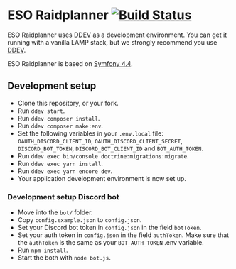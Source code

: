 # ESO Raidplanner [![Build Status](https://travis-ci.com/Woeler/eso-raidplanner.svg?branch=master)](https://travis-ci.com/Woeler/eso-raidplanner)

ESO Raidplanner uses [DDEV](https://github.com/drud/ddev) as a development environment. You can get it running with a vanilla LAMP stack, but we strongly recommend you use [DDEV](https://github.com/drud/ddev).

ESO Raidplanner is based on [Symfony 4.4](https://symfony.com/releases/4.4).

## Development setup

* Clone this repository, or your fork.
* Run `ddev start`.
* Run `ddev composer install`.
* Run `ddev composer make:env`.
* Set the following variables in your `.env.local` file: `OAUTH_DISCORD_CLIENT_ID`, `OAUTH_DISCORD_CLIENT_SECRET`, `DISCORD_BOT_TOKEN`, `DISCORD_BOT_CLIENT_ID` and `BOT_AUTH_TOKEN`.
* Run `ddev exec bin/console doctrine:migrations:migrate`.
* Run `ddev exec yarn install`.
* Run `ddev exec yarn encore dev`.
* Your application development environment is now set up.

### Development setup Discord bot

* Move into the `bot/` folder.
* Copy `config.example.json` to `config.json`.
* Set your Discord bot token in `config.json` in the field `botToken`.
* Set your auth token in `config.json` in the field `authToken`. Make sure that the `authToken` is the same as your `BOT_AUTH_TOKEN` .env variable.
* Run `npm install`.
* Start the both with `node bot.js`.
